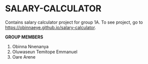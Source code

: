 # SALARY-CALCULATOR
Contains salary calculator project for group 1A. To see project, go to https://obinnaeye.github.io/salary-calculator.

**GROUP MEMBERS**
   1. Obinna Nnenanya
   2. Oluwaseun Temitope Emmanuel
   3. Oare Arene
